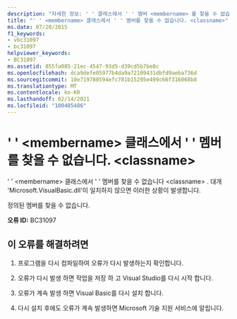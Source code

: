 ```yaml
---
description: "자세한 정보: ' ' 클래스에서 ' ' 멤버 <membername> 를 찾을 수 없습니다. <classname>"
title: "' ' <membername> 클래스에서 ' ' 멤버를 찾을 수 없습니다. <classname>"
ms.date: 07/20/2015
f1_keywords:
- vbc31097
- bc31097
helpviewer_keywords:
- BC31097
ms.assetid: 855fa085-21ec-4547-93d5-d39cd5b7be8c
ms.openlocfilehash: dca9defe05977b4da9a72109431dbfd9aeba736d
ms.sourcegitcommit: 10e719780594efc781b15295e499c66f316068b8
ms.translationtype: MT
ms.contentlocale: ko-KR
ms.lasthandoff: 02/14/2021
ms.locfileid: "100485486"
---
```

# <a name="member-membername-cannot-be-found-in-class-classname"></a>' ' \<membername> 클래스에서 ' ' 멤버를 찾을 수 없습니다. \<classname>

' ' \<membername> 클래스에서 ' ' 멤버를 찾을 수 없습니다 \<classname> . 대개 'Microsoft.VisualBasic.dll'이 일치하지 않으면 이러한 상황이 발생합니다.  
  
 정의된 멤버를 찾을 수 없습니다.  
  
 **오류 ID:** BC31097  
  
## <a name="to-correct-this-error"></a>이 오류를 해결하려면  
  
1. 프로그램을 다시 컴파일하여 오류가 다시 발생하는지 확인합니다.  
  
2. 오류가 다시 발생 하면 작업을 저장 하 고 Visual Studio를 다시 시작 합니다.  
  
3. 오류가 계속 발생 하면 Visual Basic를 다시 설치 합니다.  
  
4. 다시 설치 후에도 오류가 계속 발생하면 Microsoft 기술 지원 서비스에 알립니다.  
